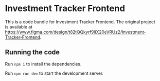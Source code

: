 
  # Investment Tracker Frontend

  This is a code bundle for Investment Tracker Frontend. The original project is available at https://www.figma.com/design/t82tQQkyrf9IiX20eVRUz2/Investment-Tracker-Frontend.

  ## Running the code

  Run `npm i` to install the dependencies.

  Run `npm run dev` to start the development server.
  
